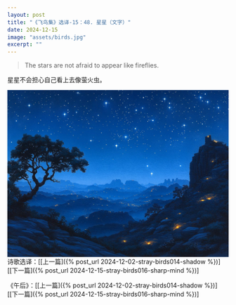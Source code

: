 ```yaml
---
layout: post
title: "《飞鸟集》选译-15：48. 星星（文字）"
date: 2024-12-15
image: "assets/birds.jpg"
excerpt: ""
---
```


>The stars are not afraid to appear like fireflies.

星星不会担心自己看上去像萤火虫。

<img style="float:left" src="/assets/star-firefly.jpg">

----

诗歌选译：\[[上一篇]({% post_url 2024-12-02-stray-birds014-shadow %})\] \[[下一篇]({% post_url 2024-12-15-stray-birds016-sharp-mind %})\] 

《午后》：\[[上一篇]({% post_url 2024-12-02-stray-birds014-shadow %})\] \[[下一篇]({% post_url 2024-12-15-stray-birds016-sharp-mind %})\] 

